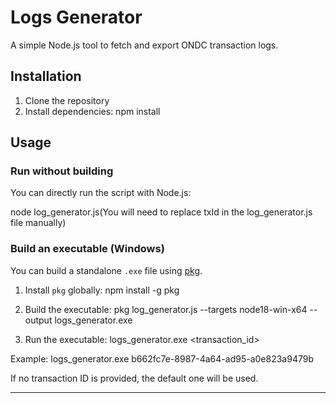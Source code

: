 # Logs Generator

A simple Node.js tool to fetch and export ONDC transaction logs.

## Installation

1. Clone the repository
2. Install dependencies:
   npm install

## Usage

### Run without building

You can directly run the script with Node.js:

node log_generator.js(You will need to replace txId in the log_generator.js file manually)

### Build an executable (Windows)

You can build a standalone `.exe` file using [pkg](https://www.npmjs.com/package/pkg).

1. Install `pkg` globally:
   npm install -g pkg

2. Build the executable:
   pkg log_generator.js --targets node18-win-x64 --output logs_generator.exe

3. Run the executable:
   logs_generator.exe <transaction_id>

Example:
logs_generator.exe b662fc7e-8987-4a64-ad95-a0e823a9479b

If no transaction ID is provided, the default one will be used.

---
